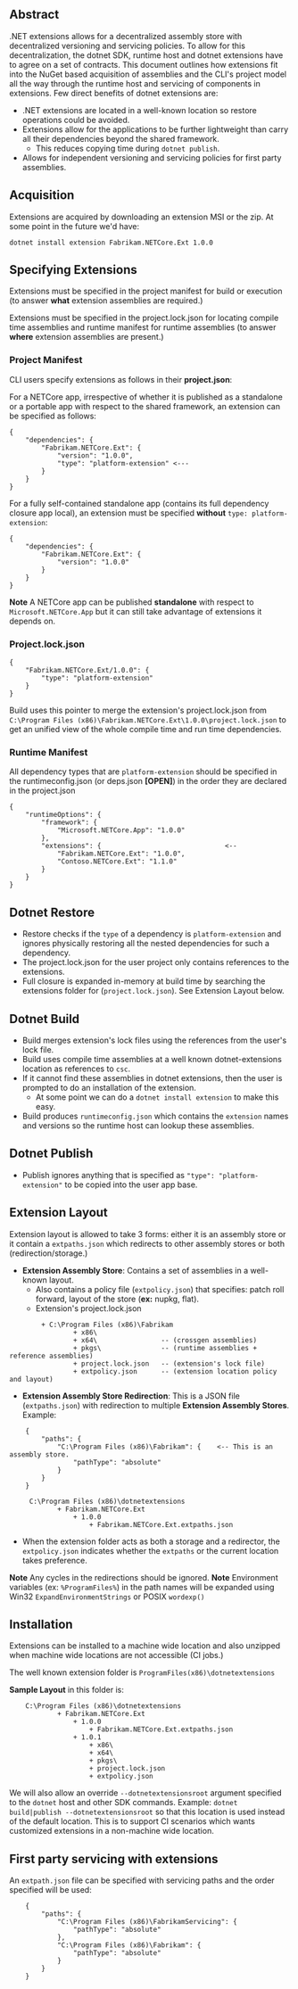 ## Abstract

.NET extensions allows for a decentralized assembly store with decentralized versioning and servicing policies. To allow for this decentralization, the dotnet SDK, runtime host and dotnet extensions have to agree on a set of contracts. This document outlines how extensions fit into the NuGet based acquisition of assemblies and the CLI's project model all the way through the runtime host and servicing of components in extensions. Few direct benefits of dotnet extensions are:

+ .NET extensions are located in a well-known location so restore operations could be avoided.
+ Extensions allow for the applications to be further lightweight than carry all their dependencies beyond the shared framework.
  + This reduces copying time during `dotnet publish`.
+ Allows for independent versioning and servicing policies for first party assemblies.

## Acquisition

Extensions are acquired by downloading an extension MSI or the zip. At some point in the future we'd have:

```
dotnet install extension Fabrikam.NETCore.Ext 1.0.0
```

## Specifying Extensions

Extensions must be specified in the project manifest for build or execution (to answer **what** extension assemblies are required.)

Extensions must be specified in the project.lock.json for locating compile time assemblies and runtime manifest for runtime assemblies (to answer **where** extension assemblies are present.)

### Project Manifest
CLI users specify extensions as follows in their **project.json**:

For a NETCore app, irrespective of whether it is published as a standalone or a portable app with respect to the shared framework, an extension can be specified as follows:

```
{
    "dependencies": {
        "Fabrikam.NETCore.Ext": {
            "version": "1.0.0",
            "type": "platform-extension" <---
        }
    }
}
```

For a fully self-contained standalone app (contains its full dependency closure app local), an extension must be specified **without** `type: platform-extension`:

```
{
    "dependencies": {
        "Fabrikam.NETCore.Ext": {
            "version": "1.0.0"
        }
    }
}
```

**Note** A NETCore app can be published **standalone** with respect to `Microsoft.NETCore.App` but it can still take advantage of extensions it depends on.

### Project.lock.json

```
{
    "Fabrikam.NETCore.Ext/1.0.0": {
        "type": "platform-extension"
    }
}
```

Build uses this pointer to merge the extension's project.lock.json from `C:\Program Files (x86)\Fabrikam.NETCore.Ext\1.0.0\project.lock.json` to get an unified view of the whole compile time and run time dependencies.


### Runtime Manifest

All dependency types that are `platform-extension` should be specified in the runtimeconfig.json (or deps.json **[OPEN]**) in the order they are declared in the project.json

```
{
    "runtimeOptions": {
        "framework": {
            "Microsoft.NETCore.App": "1.0.0"
        },
        "extensions": {                               <--
            "Fabrikam.NETCore.Ext": "1.0.0",
            "Contoso.NETCore.Ext": "1.1.0"
        }
    }
}
```

## Dotnet Restore

  * Restore checks if the `type` of a dependency is `platform-extension` and ignores physically restoring all the nested dependencies for such a dependency.
  * The project.lock.json for the user project only contains references to the extensions.
  * Full closure is expanded in-memory at build time by searching the extensions folder for (`project.lock.json`). See Extension Layout below.

## Dotnet Build

  * Build merges extension's lock files using the references from the user's lock file.
  * Build uses compile time assemblies at a well known dotnet-extensions location as references to `csc`.
  * If it cannot find these assemblies in dotnet extensions, then the user is prompted to do an installation of the extension.
       * At some point we can do a `dotnet install extension` to make this easy.
  * Build produces `runtimeconfig.json` which contains the `extension` names and versions so the runtime host can lookup these assemblies.

## Dotnet Publish
  * Publish ignores anything that is specified as `"type": "platform-extension"` to be copied into the user app base.

## Extension Layout

Extension layout is allowed to take 3 forms: either it is an assembly store or it contain a `extpaths.json` which redirects to other assembly stores or both (redirection/storage.)

+ **Extension Assembly Store**: Contains a set of assemblies in a well-known layout.
    * Also contains a policy file (`extpolicy.json`) that specifies: patch roll forward, layout of the store (**ex:** nupkg, flat).
    * Extension's project.lock.json
```
        + C:\Program Files (x86)\Fabrikam
                + x86\
                + x64\                -- (crossgen assemblies)
                + pkgs\               -- (runtime assemblies + reference assemblies)
                + project.lock.json   -- (extension's lock file)
                + extpolicy.json      -- (extension location policy and layout)
```

+ **Extension Assembly Store Redirection**: This is a JSON file (`extpaths.json`) with redirection to multiple **Extension Assembly Stores**. Example:

```
    {
        "paths": {
            "C:\Program Files (x86)\Fabrikam": {    <-- This is an assembly store.
                "pathType": "absolute"
            }
        }
    }
```

```
     C:\Program Files (x86)\dotnetextensions
            + Fabrikam.NETCore.Ext
                + 1.0.0
                    + Fabrikam.NETCore.Ext.extpaths.json
```


+ When the extension folder acts as both a storage and a redirector, the `extpolicy.json` indicates whether the `extpaths` or the current location takes preference.

**Note** Any cycles in the redirections should be ignored.
**Note** Environment variables (ex: `%ProgramFiles%`) in the path names will be expanded using Win32 `ExpandEnvironmentStrings` or POSIX `wordexp()`


## Installation

Extensions can be installed to a machine wide location and also unzipped when machine wide locations are not accessible (CI jobs.)

The well known extension folder is `ProgramFiles(x86)\dotnetextensions`

**Sample Layout** in this folder is:

```
    C:\Program Files (x86)\dotnetextensions
            + Fabrikam.NETCore.Ext
                + 1.0.0
                    + Fabrikam.NETCore.Ext.extpaths.json
                + 1.0.1
                    + x86\
                    + x64\
                    + pkgs\
                    + project.lock.json
                    + extpolicy.json
```

We will also allow an override `--dotnetextensionsroot` argument specified to the `dotnet` host and other SDK commands. Example: `dotnet build|publish --dotnetextensionsroot` so that this location is used instead of the default location. This is to support CI scenarios which wants customized extensions in a non-machine wide location.


## First party servicing with extensions

An `extpath.json` file can be specified with servicing paths and the order specified will be used:

```
    {
        "paths": {
            "C:\Program Files (x86)\FabrikamServicing": {
                "pathType": "absolute"
            },
            "C:\Program Files (x86)\Fabrikam": {
                "pathType": "absolute"
            }
        }
    }
```


